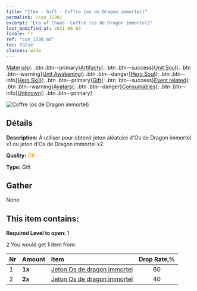 ```yaml
---
title: "Item - Gift - Coffre (os de Dragon immortel)"
permalink: /con_1530/
excerpt: "Era of Chaos  Coffre (os de Dragon immortel)"
last_modified_at: 2021-06-03
locale: fr
ref: "con_1530.md"
toc: false
classes: wide
---
```

 [Materials](/ItemsFR/){: .btn .btn--primary}[Artifacts](/ItemsFR/Artifacts/){: .btn .btn--success}[Unit Soul](/ItemsFR/UnitSoul/){: .btn .btn--warning}[Unit Awakening](/ItemsFR/UnitAwakening/){: .btn .btn--danger}[Hero Soul](/ItemsFR/HeroSoul/){: .btn .btn--info}[Hero Skill](/ItemsFR/HeroSkill/){: .btn .btn--primary}[Gift](/ItemsFR/Gift/){: .btn .btn--success}[Event related](/ItemsFR/Events/){: .btn .btn--warning}[Avatars](/ItemsFR/Avatars/){: .btn .btn--danger}[Consumables](/ItemsFR/Consumables/){: .btn .btn--info}[Unknown](/ItemsFR/Unknown/){: .btn .btn--primary}

 ![Coffre (os de Dragon immortel)](/images/t/i_907144.png)

## Détails
 **Description:** À utiliser pour obtenir jeton aléatoire d'Os de Dragon immortel x1 ou jeton d'Os de Dragon immortel x2.

 **Quality:** <span style="color: #FF8C00">OK</span>

 **Type:** Gift

## Gather

  None

## This item contains:

 **Required Level to open:** 1

 2 You would get **1** item  from:

  | Nr | Amount |     Item    | Drop Rate,% |
  |:---|:-------|:------------|:---------:|
  | 1 |  **1x** | [Jeton Os de dragon immortel](/ItemsFR/con_980/) | 60 | 
  | 2 |  **2x** | [Jeton Os de dragon immortel](/ItemsFR/con_980/) | 40 | 
